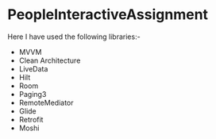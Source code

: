 # PeopleInteractiveAssignment

Here I have used the following libraries:-
* MVVM
* Clean Architecture
* LiveData
* Hilt
* Room
* Paging3
* RemoteMediator
* Glide
* Retrofit
* Moshi